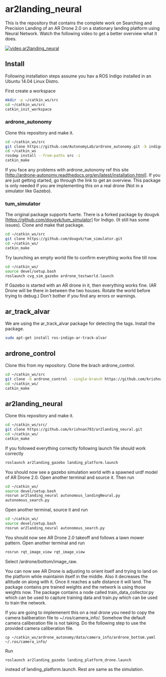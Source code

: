 # ar2landing_neural
This is the repository that contains the complete work on Searching and Precision Landing of an AR Drone 2.0 on a stationary landing platform using Neural Network. Watch the following video to get a better overview what it does.

[![video ar2landing_neural](https://i.ytimg.com/vi_webp/WrEmulklfXU/mqdefault.webp)](https://www.youtube.com/watch?v=WrEmulklfXU)

## Install

Following installation steps assume you hav a ROS Indigo installed in an Ubuntu 14.04 Linux Distro.

First create a workspace

```bash
mkdir -p ~/catkin_ws/src
cd ~/catkin_ws/src
catkin_init_workspace
```

### ardrone_autonomy
Clone this repository and make it.

```bash
cd ~/catkin_ws/src
git clone https://github.com/AutonomyLab/ardrone_autonomy.git -b indigo-devel
cd ~/catkin_ws
rosdep install --from-paths src -i
catkin_make
```
If you face any problems with ardrone_autonomy ref this site [http://ardrone-autonomy.readthedocs.org/en/latest/installation.html]. If you are just getting started, go through the link to get an overview. This package is only needed if you are implementing this on a real drone (Not in a simulator like Gazebo).

### tum_simulator

The original package supports fuerte. There is a forked package by dougvk [https://github.com/dougvk/tum_simulator] for Indigo. (It still has some issues). Clone and make that package.

```bash
cd ~/catkin_ws/src
git clone https://github.com/dougvk/tum_simulator.git
cd ~/catkin_ws/
catkin_make
```
Try launching an empty world file to confirm everything works fine till now.

```bash
cd ~/catkin_ws/
source devel/setup.bash
roslaunch cvg_sim_gazebo ardrone_testworld.launch
```

If Gazebo is started with an AR drone in it, then everything works fine. (AR Drone will be there in between the two houses. Rotate the world before trying to debug.) Don't bother if you find any errors or warnings.

## ar_track_alvar

We are using the ar_track_alvar package for detecting the tags. Install the package.

```bash
sudo apt-get install ros-indigo-ar-track-alvar
```
## ardrone_control

Clone this from my repository. Clone the brach ardrone_control.

```bash
cd ~/catkin_ws/src
git clone -b ardrone_control --single-branch https://github.com/krishnan793/ardrone_control.git
cd ~/catkin_ws/
catkin_make
```

## ar2landing_neural

Clone this repository and make it.

```bash
cd ~/catkin_ws/src/
git clone https://github.com/krishnan793/ar2landing_neural.git
cd ~/catkin_ws/
catkin_make
```
If you followed everything correctly following launch file should work correctly

```bash
roslaunch ar2landing_gazebo landing_platform.launch
```
You should now see a gazebo simulation world with a spawned urdf model of AR Drone 2.0. Open another terminal and source it. Then run

```bash
cd ~/catkin_ws/
source devel/setup.bash
rosrun ar2landing_neural autonomous_landingNeural.py
autonomous_search.py
```

Open another terminal, source it and run

```bash
cd ~/catkin_ws/
source devel/setup.bash
rosrun ar2landing_neural autonomous_search.py
```

You should now see AR Drone 2.0 takeoff and follows a lawn mower pattern. Open another terminal and run

```bash
rosrun rqt_image_view rqt_image_view
```
Select /ardrone/bottom/image_raw.

You can now see AR Drone is adjusting to orient itself and trying to land on the platform while maintainin itself in the middle. Also it decreases the altitude on along with it. Once it reaches a safe distance it will land. The package contains pre trained weights and the network is using those weights now. The package contains a node called train_data_collector.py which can be used to capture training data and train.py which can be used to train the network.

If you are going to implemenent this on a real drone you need to copy the camera baliberation file to ~/.ros/camera_info/. Somehow the default camera caliberation file is not taking. Do the following step to use the provided camera caliberation file.

```
cp ~/catkin_ws/ardrone_autonomy/data/camera_info/ardrone_bottom.yaml ~/.ros/camera_info/
```
Run
```
roslaunch ar2landing_gazebo landing_platform_drone.launch
```
instead of landing_platform.launch. Rest are same as the simulation.
